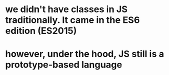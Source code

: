 # we didn't have classes in JS traditionally. It came in the ES6 edition (ES2015) 
# however, under the hood, JS still is a prototype-based language 